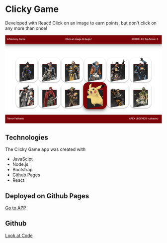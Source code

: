 # Clicky Game
Developed with React!
Click on an image to earn points, but don't click on any more than once!

![alt text](./ForReadMe.png)

## Technologies
The Clicky Game app was created with
* JavaScipt
* Node.js
* Bootstrap
* Github Pages
* React

## Deployed on Github Pages
[Go to APP]()

## Github
[Look at Code]()


